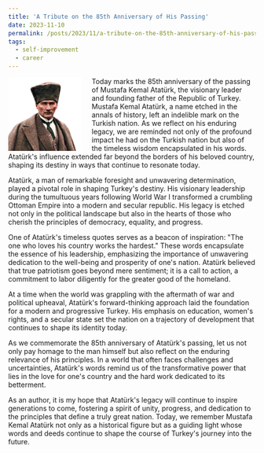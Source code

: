 ```yaml
---
title: 'A Tribute on the 85th Anniversary of His Passing'
date: 2023-11-10
permalink: /posts/2023/11/a-tribute-on-the-85th-anniversary-of-his-passing/
tags:
  - self-improvement
  - career
---
```


<img width="150" alt="road to success" src="/images/posts/a-tribute-on-the-85th-anniversary-of-his-passing.png" style="float: left; margin-right: 20px;" /> Today marks the 85th anniversary of the passing of Mustafa Kemal Atatürk, the visionary leader and founding father of the Republic of Turkey. Mustafa Kemal Atatürk, a name etched in the annals of history, left an indelible mark on the Turkish nation. As we reflect on his enduring legacy, we are reminded not only of the profound impact he had on the Turkish nation but also of the timeless wisdom encapsulated in his words. Atatürk's influence extended far beyond the borders of his beloved country, shaping its destiny in ways that continue to resonate today.

Atatürk, a man of remarkable foresight and unwavering determination, played a pivotal role in shaping Turkey's destiny. His visionary leadership during the tumultuous years following World War I transformed a crumbling Ottoman Empire into a modern and secular republic. His legacy is etched not only in the political landscape but also in the hearts of those who cherish the principles of democracy, equality, and progress.

One of Atatürk's timeless quotes serves as a beacon of inspiration: "The one who loves his country works the hardest." These words encapsulate the essence of his leadership, emphasizing the importance of unwavering dedication to the well-being and prosperity of one's nation. Atatürk believed that true patriotism goes beyond mere sentiment; it is a call to action, a commitment to labor diligently for the greater good of the homeland.

At a time when the world was grappling with the aftermath of war and political upheaval, Atatürk's forward-thinking approach laid the foundation for a modern and progressive Turkey. His emphasis on education, women's rights, and a secular state set the nation on a trajectory of development that continues to shape its identity today.

As we commemorate the 85th anniversary of Atatürk's passing, let us not only pay homage to the man himself but also reflect on the enduring relevance of his principles. In a world that often faces challenges and uncertainties, Atatürk's words remind us of the transformative power that lies in the love for one's country and the hard work dedicated to its betterment.

As an author, it is my hope that Atatürk's legacy will continue to inspire generations to come, fostering a spirit of unity, progress, and dedication to the principles that define a truly great nation. Today, we remember Mustafa Kemal Atatürk not only as a historical figure but as a guiding light whose words and deeds continue to shape the course of Turkey's journey into the future.
